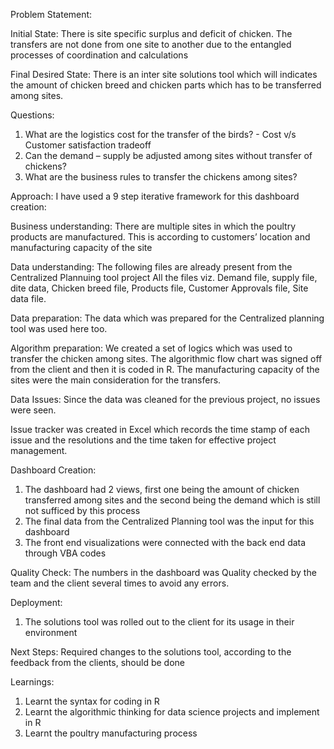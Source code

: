 Problem Statement:

Initial State:
There is site specific surplus and deficit of chicken. The transfers are not done from one site to another due to the entangled processes of coordination and calculations

Final Desired State:
There is an inter site solutions tool which will indicates the amount of chicken breed and chicken parts which has to be transferred among sites. 

Questions:
1) What are the logistics cost for the transfer of the birds? - Cost v/s Customer satisfaction tradeoff
2) Can the demand – supply be adjusted among sites without transfer of chickens? 
3) What are the business rules to transfer the chickens among sites?

Approach:
I have used a 9 step iterative framework for this dashboard creation:

Business understanding:
There are multiple sites in which the poultry products are manufactured. This is according to customers’ location and manufacturing capacity of the site

Data understanding:
The following files are already present from the Centralized Plannuing tool project
All the files viz. Demand file, supply file, dite data, Chicken breed file, Products file, Customer Approvals file, Site data file.

Data preparation:
The data which was prepared for the Centralized planning tool was used here too. 

Algorithm preparation:
We created a set of logics which was used to transfer the chicken among sites. The algorithmic flow chart was signed off from the client and then it is coded in R. The manufacturing capacity of the sites were the main consideration for the transfers.

Data Issues:
Since the data was cleaned for the previous project, no issues were seen.

Issue tracker was created in Excel which records the time stamp of each issue and the resolutions and the time taken for effective project management. 

Dashboard Creation:
1) The dashboard had 2 views, first one being the amount of chicken transferred among sites and the second being the demand which is still not sufficed by this process 
2) The final data from the Centralized Planning tool was the input for this dashboard
3) The front end visualizations were connected with the back end data through VBA codes

Quality Check:
The numbers in the dashboard was Quality checked by the team and the client several times to avoid any errors.

Deployment:
1) The solutions tool was rolled out to the client for its usage in their environment

Next Steps:
Required changes to the solutions tool, according to the feedback from the clients, should be done

Learnings:
1) Learnt the syntax for coding in R
2) Learnt the algorithmic thinking for data science projects and implement in R
3) Learnt the poultry manufacturing process 
